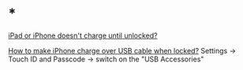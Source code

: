 # *

[iPad or iPhone doesn't charge until unlocked?](https://apple.stackexchange.com/questions/367009/ipad-or-iphone-doesnt-charge-until-unlocked)

[How to make iPhone charge over USB cable when locked?](https://apple.stackexchange.com/questions/339989/how-to-make-iphone-charge-over-usb-cable-when-locked) Settings -> Touch ID and Passcode -> switch on the "USB Accessories"
